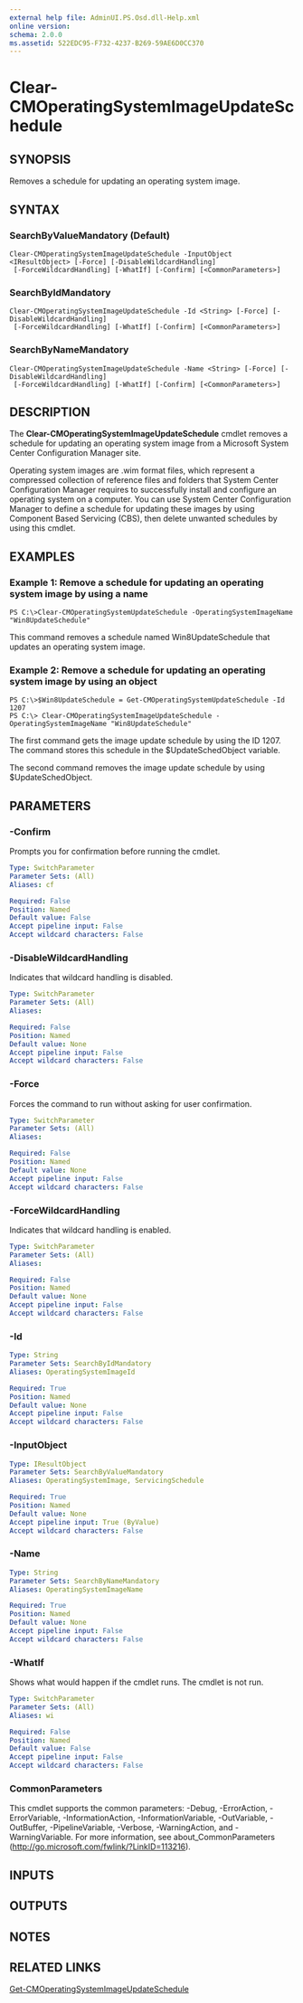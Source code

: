```yaml
---
external help file: AdminUI.PS.Osd.dll-Help.xml
online version: 
schema: 2.0.0
ms.assetid: 522EDC95-F732-4237-B269-59AE6D0CC370
---
```


# Clear-CMOperatingSystemImageUpdateSchedule

## SYNOPSIS
Removes a schedule for updating an operating system image.

## SYNTAX

### SearchByValueMandatory (Default)
```
Clear-CMOperatingSystemImageUpdateSchedule -InputObject <IResultObject> [-Force] [-DisableWildcardHandling]
 [-ForceWildcardHandling] [-WhatIf] [-Confirm] [<CommonParameters>]
```

### SearchByIdMandatory
```
Clear-CMOperatingSystemImageUpdateSchedule -Id <String> [-Force] [-DisableWildcardHandling]
 [-ForceWildcardHandling] [-WhatIf] [-Confirm] [<CommonParameters>]
```

### SearchByNameMandatory
```
Clear-CMOperatingSystemImageUpdateSchedule -Name <String> [-Force] [-DisableWildcardHandling]
 [-ForceWildcardHandling] [-WhatIf] [-Confirm] [<CommonParameters>]
```

## DESCRIPTION
The **Clear-CMOperatingSystemImageUpdateSchedule** cmdlet removes a schedule for updating an operating system image from a Microsoft System Center Configuration Manager site.

Operating system images are .wim format files, which represent a compressed collection of reference files and folders that System Center Configuration Manager requires to successfully install and configure an operating system on a computer.
You can use System Center Configuration Manager to define a schedule for updating these images by using Component Based Servicing (CBS), then delete unwanted schedules by using this cmdlet.

## EXAMPLES

### Example 1: Remove a schedule for updating an operating system image by using a name
```
PS C:\>Clear-CMOperatingSystemUpdateSchedule -OperatingSystemImageName "Win8UpdateSchedule"
```

This command removes a schedule named Win8UpdateSchedule that updates an operating system image.

### Example 2: Remove a schedule for updating an operating system image by using an object
```
PS C:\>$Win8UpdateSchedule = Get-CMOperatingSystemUpdateSchedule -Id 1207
PS C:\> Clear-CMOperatingSystemImageUpdateSchedule -OperatingSystemImageName "Win8UpdateSchedule"
```

The first command gets the image update schedule by using the ID 1207.
The command stores this schedule in the $UpdateSchedObject variable.

The second command removes the image update schedule by using $UpdateSchedObject.

## PARAMETERS

### -Confirm
Prompts you for confirmation before running the cmdlet.

```yaml
Type: SwitchParameter
Parameter Sets: (All)
Aliases: cf

Required: False
Position: Named
Default value: False
Accept pipeline input: False
Accept wildcard characters: False
```

### -DisableWildcardHandling
Indicates that wildcard handling is disabled.

```yaml
Type: SwitchParameter
Parameter Sets: (All)
Aliases: 

Required: False
Position: Named
Default value: None
Accept pipeline input: False
Accept wildcard characters: False
```

### -Force
Forces the command to run without asking for user confirmation.

```yaml
Type: SwitchParameter
Parameter Sets: (All)
Aliases: 

Required: False
Position: Named
Default value: None
Accept pipeline input: False
Accept wildcard characters: False
```

### -ForceWildcardHandling
Indicates that wildcard handling is enabled.

```yaml
Type: SwitchParameter
Parameter Sets: (All)
Aliases: 

Required: False
Position: Named
Default value: None
Accept pipeline input: False
Accept wildcard characters: False
```

### -Id


```yaml
Type: String
Parameter Sets: SearchByIdMandatory
Aliases: OperatingSystemImageId

Required: True
Position: Named
Default value: None
Accept pipeline input: False
Accept wildcard characters: False
```

### -InputObject


```yaml
Type: IResultObject
Parameter Sets: SearchByValueMandatory
Aliases: OperatingSystemImage, ServicingSchedule

Required: True
Position: Named
Default value: None
Accept pipeline input: True (ByValue)
Accept wildcard characters: False
```

### -Name


```yaml
Type: String
Parameter Sets: SearchByNameMandatory
Aliases: OperatingSystemImageName

Required: True
Position: Named
Default value: None
Accept pipeline input: False
Accept wildcard characters: False
```

### -WhatIf
Shows what would happen if the cmdlet runs.
The cmdlet is not run.

```yaml
Type: SwitchParameter
Parameter Sets: (All)
Aliases: wi

Required: False
Position: Named
Default value: False
Accept pipeline input: False
Accept wildcard characters: False
```

### CommonParameters
This cmdlet supports the common parameters: -Debug, -ErrorAction, -ErrorVariable, -InformationAction, -InformationVariable, -OutVariable, -OutBuffer, -PipelineVariable, -Verbose, -WarningAction, and -WarningVariable. For more information, see about_CommonParameters (http://go.microsoft.com/fwlink/?LinkID=113216).

## INPUTS

## OUTPUTS

## NOTES

## RELATED LINKS

[Get-CMOperatingSystemImageUpdateSchedule](./Get-CMOperatingSystemImageUpdateSchedule.md)



